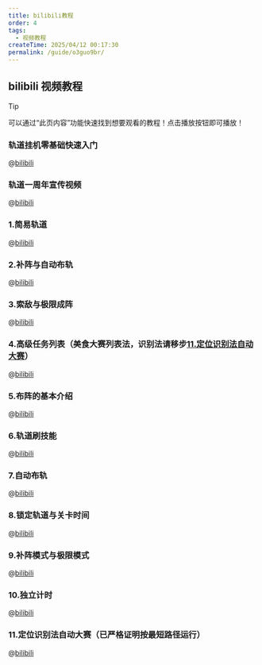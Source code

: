```yaml
---
title: bilibili教程
order: 4
tags:
  - 视频教程
createTime: 2025/04/12 00:17:30
permalink: /guide/o3guo9br/
---
```


## bilibili 视频教程
> [!tip]
> 可以通过“此页内容”功能快速找到想要观看的教程！点击播放按钮即可播放！

### 轨道挂机零基础快速入门
@[bilibili](BV1W1YkztEmv)

### 轨道一周年宣传视频
@[bilibili](BV1Tk2nYZEJy)

### 1.简易轨道
@[bilibili](BV1dw4m197Vv)

### 2.补阵与自动布轨
@[bilibili](BV1UH4y1n7Tf)

### 3.索敌与极限成阵
@[bilibili](BV1qJ4m157rM)

### 4.高级任务列表（美食大赛列表法，识别法请移步[11.定位识别法自动大赛](#_11-定位识别法自动大赛-已严格证明按最短路径运行)）
@[bilibili](BV12m42137Je)

### 5.布阵的基本介绍
@[bilibili](BV1SW421X7m4)

### 6.轨道刷技能
@[bilibili](BV1bH92YXEWn)

### 7.自动布轨
@[bilibili](BV1nH4y197H8)

### 8.锁定轨道与关卡时间
@[bilibili](BV1Qj411a7ip)

### 9.补阵模式与极限模式
@[bilibili](BV15b4y1L79D)

### 10.独立计时
@[bilibili](BV1EZ421b7uS)

### 11.定位识别法自动大赛（已严格证明按最短路径运行）
@[bilibili](BV1p15szfEN2)
